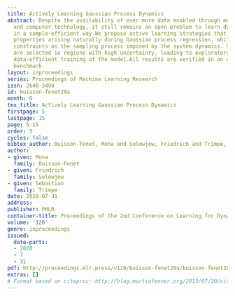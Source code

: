 ```yaml
---
title: Actively Learning Gaussian Process Dynamics
abstract: Despite the availability of ever more data enabled through modern sensor
  and computer technology, it still remains an open problem to learn dynamical systems
  in a sample-efficient way.We propose active learning strategies that leverage information-theoretical
  properties arising naturally during Gaussian process regression, while respecting
  constraints on the sampling process imposed by the system dynamics. Sample points
  are selected in regions with high uncertainty, leading to exploratory behavior and
  data-efficient training of the model.All results are verified in an extensive numerical
  benchmark.
layout: inproceedings
series: Proceedings of Machine Learning Research
issn: 2640-3498
id: buisson-fenet20a
month: 0
tex_title: Actively Learning Gaussian Process Dynamics
firstpage: 5
lastpage: 15
page: 5-15
order: 5
cycles: false
bibtex_author: Buisson-Fenet, Mona and Solowjow, Friedrich and Trimpe, Sebastian
author:
- given: Mona
  family: Buisson-Fenet
- given: Friedrich
  family: Solowjow
- given: Sebastian
  family: Trimpe
date: 2020-07-31
address: 
publisher: PMLR
container-title: Proceedings of the 2nd Conference on Learning for Dynamics and Control
volume: '120'
genre: inproceedings
issued:
  date-parts:
  - 2020
  - 7
  - 31
pdf: http://proceedings.mlr.press/v120/buisson-fenet20a/buisson-fenet20a.pdf
extras: []
# Format based on citeproc: http://blog.martinfenner.org/2013/07/30/citeproc-yaml-for-bibliographies/
---
```

